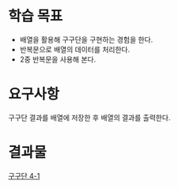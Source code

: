 # 학습 목표

* 배열을 활용해 구구단을 구현하는 경험을 한다.
* 반복문으로 배열의 데이터를 처리한다.
* 2중 반복문을 사용해 본다.

# 요구사항

구구단 결과를 배열에 저장한 후 배열의 결과를 출력한다.

# 결과물

[구구단 4-1]()